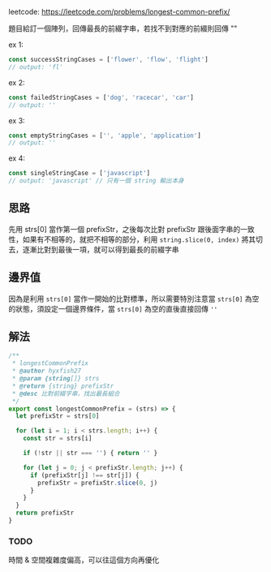 leetcode: https://leetcode.com/problems/longest-common-prefix/

題目給訂一個陣列，回傳最長的前綴字串，若找不到對應的前綴則回傳 ""

ex 1: 
```js
const successStringCases = ['flower', 'flow', 'flight']
// output: 'fl'
```

ex 2: 
```js
const failedStringCases = ['dog', 'racecar', 'car']
// output: ''
```

ex 3:
```js
const emptyStringCases = ['', 'apple', 'application']
// output: ''
```

ex 4:
```js
const singleStringCase = ['javascript']
// output: 'javascript' // 只有一個 string 輸出本身
```

## 思路
先用 strs[0] 當作第一個 prefixStr，之後每次比對 prefixStr 跟後面字串的一致性，如果有不相等的，就把不相等的部分，利用 ```string.slice(0, index)``` 將其切去，逐漸比對到最後一項，就可以得到最長的前綴字串

## 邊界值
因為是利用 ```strs[0]``` 當作一開始的比對標準，所以需要特別注意當 ```strs[0]``` 為空的狀態，須設定一個邊界條件，當 ```strs[0]``` 為空的直後直接回傳 ```''```

## 解法
```js
/**
 * longestCommonPrefix
 * @author hyxfish27
 * @param {string[]} strs
 * @return {string} prefixStr
 * @desc 比對前綴字串，找出最長組合
 */
export const longestCommonPrefix = (strs) => {
  let prefixStr = strs[0]

  for (let i = 1; i < strs.length; i++) {
    const str = strs[i]

    if (!str || str === '') { return '' }

    for (let j = 0; j < prefixStr.length; j++) {
      if (prefixStr[j] !== str[j]) {
        prefixStr = prefixStr.slice(0, j)
      }
    }
  }
  return prefixStr
}
```
### TODO
時間 & 空間複雜度偏高，可以往這個方向再優化